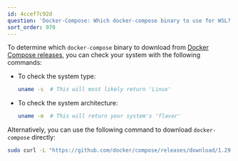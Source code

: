 ```yaml
---
id: 4ccef7c92d
question: 'Docker-Compose: Which docker-compose binary to use for WSL?'
sort_order: 970
---
```


To determine which `docker-compose` binary to download from [Docker Compose releases](https://github.com/docker/compose/releases), you can check your system with the following commands:

- To check the system type:

  ```bash
  uname -s  # This will most likely return 'Linux'
  ```

- To check the system architecture:

  ```bash
  uname -m  # This will return your system's 'flavor'
  ```

Alternatively, you can use the following command to download `docker-compose` directly:

```bash
sudo curl -L "https://github.com/docker/compose/releases/download/1.29.2/docker-compose-$(uname -s)-$(uname -m)" -o /usr/local/bin/docker-compose
```